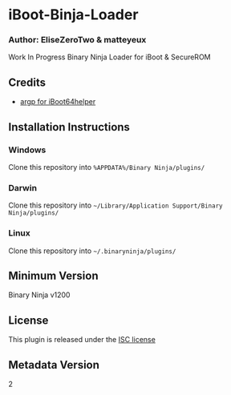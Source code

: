 # iBoot-Binja-Loader
### Author: **EliseZeroTwo** & **matteyeux**

Work In Progress Binary Ninja Loader for iBoot & SecureROM

## Credits
- [argp for iBoot64helper](https://github.com/argp/iBoot64helper)

## Installation Instructions
### Windows

Clone this repository into `%APPDATA%/Binary Ninja/plugins/`

### Darwin

Clone this repository into `~/Library/Application Support/Binary Ninja/plugins/`

### Linux

Clone this repository into `~/.binaryninja/plugins/`
## Minimum Version

Binary Ninja v1200



## License

This plugin is released under the [ISC license](https://github.com/EliseZeroTwo/iBoot-Binja-Loader/blob/master/LICENSE)

## Metadata Version

2

